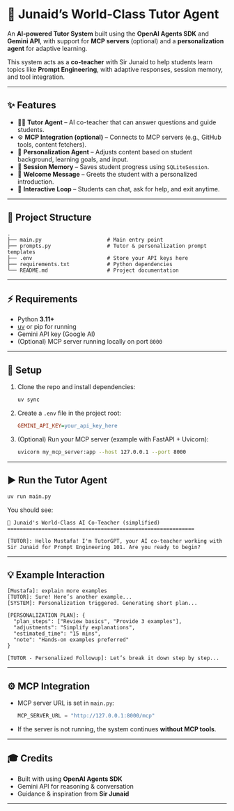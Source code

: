 

# 🚀 Junaid’s World-Class Tutor Agent

An **AI-powered Tutor System** built using the **OpenAI Agents SDK** and **Gemini API**, with support for **MCP servers** (optional) and a **personalization agent** for adaptive learning.

This system acts as a **co-teacher** with Sir Junaid to help students learn topics like **Prompt Engineering**, with adaptive responses, session memory, and tool integration.

---

## ✨ Features

* 🧑‍🏫 **Tutor Agent** – AI co-teacher that can answer questions and guide students.
* ⚙️ **MCP Integration (optional)** – Connects to MCP servers (e.g., GitHub tools, content fetchers).
* 🎯 **Personalization Agent** – Adjusts content based on student background, learning goals, and input.
* 💾 **Session Memory** – Saves student progress using `SQLiteSession`.
* 👋 **Welcome Message** – Greets the student with a personalized introduction.
* 🔄 **Interactive Loop** – Students can chat, ask for help, and exit anytime.

---

## 📂 Project Structure

```
.
├── main.py                     # Main entry point
├── prompts.py                  # Tutor & personalization prompt templates
├── .env                        # Store your API keys here
├── requirements.txt            # Python dependencies
└── README.md                   # Project documentation
```

---

## ⚡ Requirements

* Python **3.11+**
* [uv](https://github.com/astral-sh/uv) or pip for running
* Gemini API key (Google AI)
* (Optional) MCP server running locally on port `8000`

---

## 🔑 Setup

1. Clone the repo and install dependencies:

   ```bash
   uv sync
   ```

2. Create a `.env` file in the project root:

   ```ini
   GEMINI_API_KEY=your_api_key_here
   ```

3. (Optional) Run your MCP server (example with FastAPI + Uvicorn):

   ```bash
   uvicorn my_mcp_server:app --host 127.0.0.1 --port 8000
   ```

---

## ▶️ Run the Tutor Agent

```bash
uv run main.py
```

You should see:

```
🚀 Junaid's World-Class AI Co-Teacher (simplified)
============================================================

[TUTOR]: Hello Mustafa! I'm TutorGPT, your AI co-teacher working with Sir Junaid for Prompt Engineering 101. Are you ready to begin?
```

---

## 💡 Example Interaction

```
[Mustafa]: explain more examples
[TUTOR]: Sure! Here’s another example...
[SYSTEM]: Personalization triggered. Generating short plan...

[PERSONALIZATION PLAN]: {
  "plan_steps": ["Review basics", "Provide 3 examples"],
  "adjustments": "Simplify explanations",
  "estimated_time": "15 mins",
  "note": "Hands-on examples preferred"
}

[TUTOR - Personalized Followup]: Let’s break it down step by step...
```

---

## ⚙️ MCP Integration

* MCP server URL is set in `main.py`:

  ```python
  MCP_SERVER_URL = "http://127.0.0.1:8000/mcp"
  ```
* If the server is not running, the system continues **without MCP tools**.

---

## 🎓 Credits

* Built with  using **OpenAI Agents SDK**
* Gemini API for reasoning & conversation
* Guidance & inspiration from **Sir Junaid**

---

